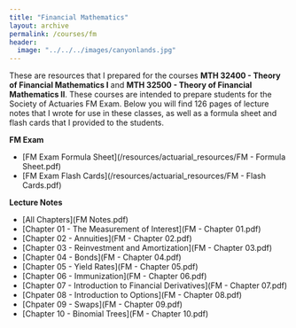```yaml
---
title: "Financial Mathematics"
layout: archive
permalink: /courses/fm
header:
  image: "../../../images/canyonlands.jpg"
---
```


These are resources that I prepared for the courses <b>MTH 32400 - Theory of Financial Mathematics I</b> and <b>MTH 32500 - Theory of Financial Mathematics II</b>. These courses are intended to prepare students for the Society of Actuaries FM Exam. Below you will find 126 pages of lecture notes that I wrote for use in these classes, as well as a formula sheet and flash cards that I provided to the students.

<b>FM Exam</b>
+ [FM Exam Formula Sheet](/resources/actuarial_resources/FM - Formula Sheet.pdf)
+ [FM Exam Flash Cards](/resources/actuarial_resources/FM - Flash Cards.pdf)

<b>Lecture Notes</b>
+ [All Chapters](FM Notes.pdf)
+ [Chapter 01 - The Measurement of Interest](FM - Chapter 01.pdf)
+ [Chapter 02 - Annuities](FM - Chapter 02.pdf)
+ [Chapter 03 - Reinvestment and Amortization](FM - Chapter 03.pdf)
+ [Chapter 04 - Bonds](FM - Chapter 04.pdf)
+ [Chapter 05 - Yield Rates](FM - Chapter 05.pdf)
+ [Chapter 06 - Immunization](FM - Chapter 06.pdf)
+ [Chapter 07 - Introduction to Financial Derivatives](FM - Chapter 07.pdf)
+ [Chpater 08 - Introduction to Options](FM - Chapter 08.pdf)
+ [Chpater 09 - Swaps](FM - Chapter 09.pdf)
+ [Chapter 10 - Binomial Trees](FM - Chapter 10.pdf)
